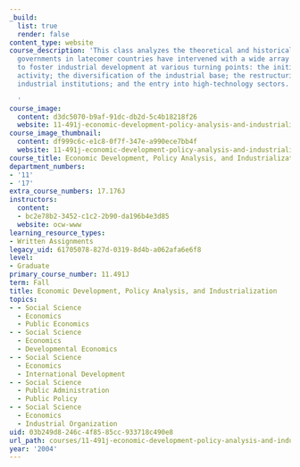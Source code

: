 ```yaml
---
_build:
  list: true
  render: false
content_type: website
course_description: 'This class analyzes the theoretical and historical reasons why
  governments in latecomer countries have intervened with a wide array of policies
  to foster industrial development at various turning points: the initiation of industrial
  activity; the diversification of the industrial base; the restructuring of major
  industrial institutions; and the entry into high-technology sectors.

  '
course_image:
  content: d3dc5070-b9af-91dc-db2d-5c4b18218f26
  website: 11-491j-economic-development-policy-analysis-and-industrialization-fall-2004
course_image_thumbnail:
  content: df999c6c-e1c8-0f7f-347e-a990ece7bb4f
  website: 11-491j-economic-development-policy-analysis-and-industrialization-fall-2004
course_title: Economic Development, Policy Analysis, and Industrialization
department_numbers:
- '11'
- '17'
extra_course_numbers: 17.176J
instructors:
  content:
  - bc2e78b2-3452-c1c2-2b90-da196b4e3d85
  website: ocw-www
learning_resource_types:
- Written Assignments
legacy_uid: 61705078-827d-0319-8d4b-a062afa6e6f8
level:
- Graduate
primary_course_number: 11.491J
term: Fall
title: Economic Development, Policy Analysis, and Industrialization
topics:
- - Social Science
  - Economics
  - Public Economics
- - Social Science
  - Economics
  - Developmental Economics
- - Social Science
  - Economics
  - International Development
- - Social Science
  - Public Administration
  - Public Policy
- - Social Science
  - Economics
  - Industrial Organization
uid: 03b249d8-246c-4f85-85cc-933718c490e8
url_path: courses/11-491j-economic-development-policy-analysis-and-industrialization-fall-2004
year: '2004'
---
```

